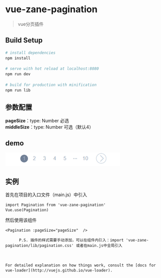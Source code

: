 # vue-zane-pagination

> vue分页插件
 
## Build Setup

``` bash
# install dependencies
npm install

# serve with hot reload at localhost:8080
npm run dev

# build for production with minification
npm run lib
```

## 参数配置
**pageSize**：type: Number 必选<br>
**middleSize**：type: Number 可选（默认4）<br>

## demo
![](https://github.com/qinglong-kooboo/vue-zane-pagination/blob/master/public/img/pagination.gif)

## 实例
首先在项目的入口文件（main.js）中引入
``` 
import Pagination from 'vue-zane-pagination'
Vue.use(Pagination) 
```

然后使用该组件
``` 
<Pagination :pageSize="pageSize"  />
```

``` 
      P.S. 插件的样式需要手动添加，可以在组件内引入：import 'vue-zane-pagination/lib/pagination.css' 或者在main.js中全局引入
```  

``` 


For detailed explanation on how things work, consult the [docs for vue-loader](http://vuejs.github.io/vue-loader).
